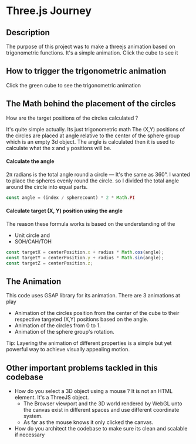 # Three.js Journey

## Description
The purpose of this project was to make a threejs animation based on trigonometric functions.
It's a simple animation. Click the cube to see it

## How to trigger the trigonometric animation
Click the green cube to see the trigonometric animation

## The Math behind the placement of the circles
How are the target positions of the circles calculated ?

It's quite simple actually. Its just trigonometric math
The (X,Y) positions of the circles are placed at angle relative to the center of the sphere group which is an empty 3d object.
The angle is calculated then it is used to calculate what the x and y positions will be.

#### Calculate the angle
2π radians is the total angle round a circle — It's the same as 360°.
I wanted to place the spheres evenly round the circle. so I divided the total angle around the circle into equal parts.
```js
const angle = (index / spherecount) * 2 * Math.PI 
```

#### Calculate target (X, Y) position using the angle
The reason these formula works is based on the understanding of the 
- Unit circle and 
- SOH/CAH/TOH
```js
const targetX = centerPosition.x + radius * Math.cos(angle);
const targetY = centerPosition.y + radius * Math.sin(angle);
const targetZ = centerPosition.z;
```

## The Animation
This code uses GSAP library for its animation. There are 3 animations at play
- Animation of the circles position from the center of the cube to their respective targeted (X,Y) positions based on the angle.
- Animation of the circles from 0 to 1.
- Animation of the sphere group's rotation.

Tip: Layering the animation of different properties is a simple but yet powerful way to achieve visually appealing motion.

## Other important problems tackled in this codebase
- How do you select a 3D object using a mouse ? It is not an HTML element. It's a ThreeJS object.
  - The Browser viewport and the 3D world rendered by WebGL unto the canvas exist in different spaces and use different coordinate system. 
  - As far as the mouse knows it only clicked the canvas.
- How do you architect the codebase to make sure its clean and scalable if necessary
